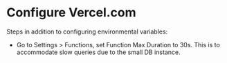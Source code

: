 # Configure Vercel.com

Steps in addition to configuring environmental variables:

* Go to Settings > Functions, set Function Max Duration to 30s. This is to accommodate slow queries due to the small DB instance.
